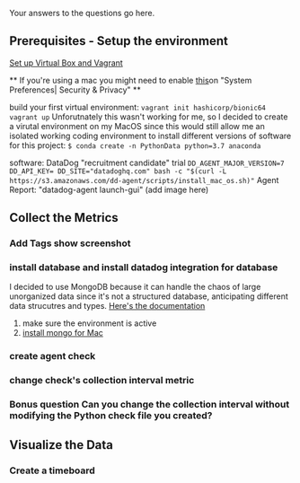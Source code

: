 Your answers to the questions go here.
## Prerequisites - Setup the environment
  
  [Set up Virtual Box and Vagrant](https://github.com/hashicorp/vagrant/blob/master/README.md)
  
  ** If you're using a mac you might need to enable [this](https://medium.com/@Aenon/mac-virtualbox-kernel-driver-error-df39e7e10cd8)on "System Preferences| Security & Privacy" **
  
build your first virtual environment:
``
vagrant init hashicorp/bionic64
vagrant up
``
Unforutnately this wasn't working for me, so I decided to create a virutal environment on my MacOS since this would still allow me an isolated working coding environment to install different versions of software for this project:
``
$ conda create -n PythonData python=3.7 anaconda
``
  
  software: DataDog "recruitment candidate" trial
  ``
  DD_AGENT_MAJOR_VERSION=7 DD_API_KEY= DD_SITE="datadoghq.com" bash -c "$(curl -L https://s3.amazonaws.com/dd-agent/scripts/install_mac_os.sh)"
  ``
  Agent Report: "datadog-agent launch-gui" (add image here)
  
  
## Collect the Metrics
### Add Tags show screenshot

### install database and install datadog integration for database
I decided to use MongoDB because it can handle the chaos of large unorganized data since it's not a structured database, anticipating different data strucutres and types. [Here's the documentation](https://docs.datadoghq.com/integrations/mongo/?tab=standalone)
1. make sure the environment is active
2. [install mongo for Mac](https://docs.mongodb.com/manual/tutorial/install-mongodb-on-os-x/)

### create agent check

### change check's collection interval metric

### Bonus question Can you change the collection interval without modifying the Python check file you created?

## Visualize the Data
### Create a timeboard




  

